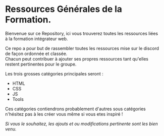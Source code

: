# Ressources Générales de la Formation.  
Bienvenue sur ce Repository, ici vous trouverez toutes les ressources liées à la formation intégrateur web.  

Ce repo a pour but de rassembler toutes les ressources mise sur le discord de façon ordonnée et classée.  
Chacun peut contribuer à ajouter ses propres ressources tant qu'elles restent pertinentes pour le groupe. 
  

Les trois grosses catégories principales seront :  
* HTML
* CSS
* JS
* Tools

Ces catégories contiendrons probablement d'autres sous catégories n'hésitez pas à les créer vous même si vous etes inspiré !  
  
  
*Si vous le souhaitez, les ajouts et ou modifications pertinente sont les bien venu.*

